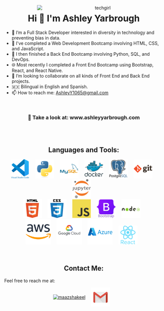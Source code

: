 <p align="center">
<img align="right" src="https://i.pinimg.com/originals/11/96/89/119689d2f8ae50053501afb4190e23f6.gif" width="400" alt="techgirl">
</p>
<h1 align="center">Hi 👋 I'm Ashley Yarbrough</h1> 
  
- 👀 I’m a Full Stack Developer interested in diversity in technology and preventing bias in data.
- 📖 I've completed a Web Development Bootcamp involving HTML, CSS, and JavaScript.
- 🌱 I then finished a Back End Bootcamp involving Python, SQL, and DevOps.
- 🌐 Most recently I completed a Front End Bootcamp using Bootstrap, React, and React Native.
- 👯 I’m looking to collaborate on all kinds of Front End and Back End projects.
- 🇲🇽 Bilingual in English and Spanish.
- 📫 How to reach me: AshleyY1065@gmail.com
<br/>
<h3 align="center">👀 Take a look at: www.ashleyyarbrough.com</h3>
 
<!---
AshleyY1065/AshleyY1065 is a ✨ special ✨ repository because its `README.md` (this file) appears on your GitHub profile.
You can click the Preview link to take a look at your changes.
---> 

<br>
<br>
<h2 align="center">Languages and Tools:</h2>



<p align="center">  
<a href="https://www.code.visualstudio.com" target="_blank"> <img src="https://raw.githubusercontent.com/devicons/devicon/master/icons/vscode/vscode-original-wordmark.svg" alt="vscode" width="60" height="60"/></a>&emsp;
<a href="https://www.python.org" target="_blank"> <img src="https://raw.githubusercontent.com/devicons/devicon/master/icons/python/python-original.svg" alt="python" width="60" height="60"/></a>&emsp;
<a href="https://www.mysql.com/" target="_blank"> <img src="https://raw.githubusercontent.com/devicons/devicon/master/icons/mysql/mysql-original-wordmark.svg" alt="mysql" width="60" height="60"/></a>&emsp;
<a href="https://www.docker.com" target="_blank"> <img src="https://raw.githubusercontent.com/devicons/devicon/master/icons/docker/docker-original-wordmark.svg" alt="docker" width="60" height="60"/></a>&emsp;
<a href="https://www.postgresql.org/" target="_blank"> <img src="https://raw.githubusercontent.com/devicons/devicon/master/icons/postgresql/postgresql-original-wordmark.svg" alt="postgresql" width="60" height="60"/></a>&emsp;
<a href="https://git-scm.com/" target="_blank"> <img src="https://github.com/devicons/devicon/blob/master/icons/git/git-original-wordmark.svg" alt"git" width="60" height="60"/></a>&emsp;
<a href="https://jupyter.org/" target="_blank"> <img src="https://github.com/devicons/devicon/blob/master/icons/jupyter/jupyter-original-wordmark.svg" alt="jupyter icon" width="60" height="60"/></a>&emsp;
<br>
<a href="https://html.spec.whatwg.org/multipage/" target="_blank"> <img src="https://github.com/devicons/devicon/blob/master/icons/html5/html5-original-wordmark.svg" alt="html5" width="60" height="60"/></a>&emsp;
<a href="https://www.w3schools.com/css/" target="_blank"> <img src="https://github.com/devicons/devicon/blob/master/icons/css3/css3-original-wordmark.svg" alt="css" width="60" height="60"/></a>&emsp;
<a href="https://www.javascript.com/" target="_blank"> <img src="https://github.com/devicons/devicon/blob/master/icons/javascript/javascript-original.svg" alt="javascript icon" width="60" height="60"/></a>&emsp;
<a href="https://www.getbootstrap.com/" target="_blank"> <img src="https://github.com/devicons/devicon/blob/master/icons/bootstrap/bootstrap-original-wordmark.svg" alt="bootstrap icon" width="60" height="60"/></a>&emsp;
<a href="https://www.nodejs.org/" target="_blank"> <img src="https://github.com/devicons/devicon/blob/master/icons/nodejs/nodejs-original-wordmark.svg" alt="Node JS icon" width="60" height="60"/></a>&emsp;
<br>
<a href="https://aws.amazon.com/" target="_blank"> <img src="https://github.com/devicons/devicon/blob/1119b9f84c0290e0f0b38982099a2bd027a48bf1/icons/amazonwebservices/amazonwebservices-original-wordmark.svg" alt="Amazon Web Services icon" width="80"/></a>&emsp;
<a href="https://cloud.google.com/" target="_blank"> <img src="https://github.com/devicons/devicon/blob/master/icons/googlecloud/googlecloud-original-wordmark.svg" alt="Google Cloud Platform icon" width="80"/></a>&emsp;
<a href="https://azure.microsoft.com/en-us/" target="_blank"> <img src="https://github.com/devicons/devicon/blob/master/icons/azure/azure-original-wordmark.svg" alt="Azure icon" width="80"/></a>&emsp;
<a href="https://reactjs.org/" target="_blank"> <img src="https://github.com/devicons/devicon/blob/master/icons/react/react-original-wordmark.svg" alt="React icon" width="60"/></a>&emsp;
</p>

<br>


<h2 align="center">Contact Me:</h2>

Feel free to reach me at:

<p align="center">
<a href="https://www.linkedin.com/in/ashley-yarbrough-414018113/" target="blank"><img align="center" src="https://raw.githubusercontent.com/rahuldkjain/github-profile-readme-generator/master/src/images/icons/Social/linked-in-alt.svg" alt="maazshakeel" height="40" width="40"></a>&emsp;
<a href="mailto:AshleyY1065@gmail.com" target="_blank"><img align = "center" src="https://github.com/NazomU/NazomU/blob/main/gmail.png" alt="Gmail Logo" height = "60" width="60"></a>&emsp;
</p>
<br>



<!--- INSERT PROJECTS ... coming soon

---> 





